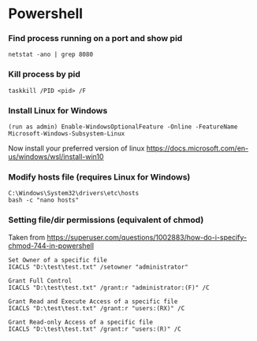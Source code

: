 # Powershell

### Find process running on a port and show pid
```shell
netstat -ano | grep 8080
```

### Kill process by pid
```shell
taskkill /PID <pid> /F
```

### Install Linux for Windows
```shell
(run as admin) Enable-WindowsOptionalFeature -Online -FeatureName Microsoft-Windows-Subsystem-Linux
```
Now install your preferred version of linux https://docs.microsoft.com/en-us/windows/wsl/install-win10


### Modify hosts file (requires Linux for Windows)
```shell
C:\Windows\System32\drivers\etc\hosts
bash -c "nano hosts"
```

### Setting file/dir permissions (equivalent of chmod)

Taken from https://superuser.com/questions/1002883/how-do-i-specify-chmod-744-in-powershell

```
Set Owner of a specific file
ICACLS "D:\test\test.txt" /setowner "administrator"

Grant Full Control
ICACLS "D:\test\test.txt" /grant:r "administrator:(F)" /C

Grant Read and Execute Access of a specific file
ICACLS "D:\test\test.txt" /grant:r "users:(RX)" /C

Grant Read-only Access of a specific file
ICACLS "D:\test\test.txt" /grant:r "users:(R)" /C
```